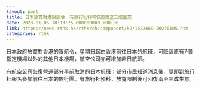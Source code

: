 ```yaml
---
layout: post
title: 日本放寬對港限航令　有旅行社料可恢復兩至三成生意
date: 2023-01-05 18:13:25.000000000 +08:00
link: https://news.rthk.hk/rthk/ch/component/k2/1682669-20230105.htm
categories: rthk
---
```


日本政府放寬對香港的限航令，星期日起由香港前往日本的航班，可降落原有7個指定機場以外的其他日本機場，航空公司亦可增加赴日航班。

有航空公司恢復營運部分早前取消的日本航班；部分市民知道消息後，隨即到旅行社報名參加前往日本的旅行團。有旅行社預料，放寬限制後可回復兩至三成生意。

